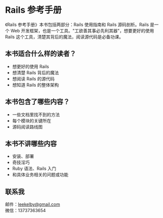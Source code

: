 # Rails 参考手册

《Rails 参考手册》本书包括两部分：Rails 使用指南和 Rails 源码剖析。Rails 是一个 Web 开发框架，也是一个工具。"工欲善其事必先利其器"，想要更好的使用 Rails 这个工具，清楚其背后的魔法，阅读源代码是必备功课。

## 本书适合什么样的读者？

- 想更好的使用 Rails
- 想清楚 Rails 背后的魔法
- 想阅读 Rails 的源代码
- 想知道 Rails 的整体架构

## 本书包含了哪些内容？

- 一些文档里找不到的方法
- 每个模块的关键所在
- 源码阅读路线图

## 本书不讲哪些内容

- 安装、部署
- 奇技淫巧
- Ruby 语法、Rails 入门
- 和具体业务相关的问题或功能

## 联系我

邮件：leekelby@gmail.com  
微信：13737363654

